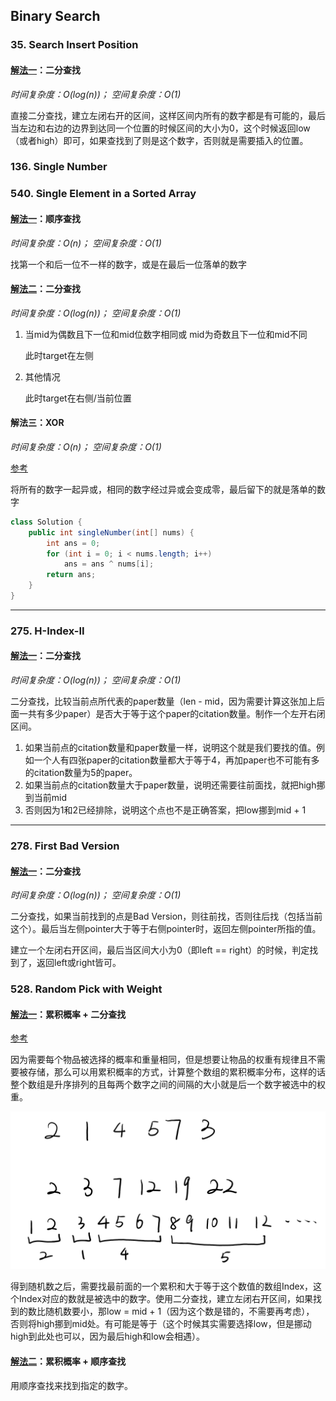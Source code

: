 ## Binary Search

### 35. Search Insert Position

#### [解法一](35-Search-Insert-Position.java)：二分查找
_时间复杂度：O(log(n))； 空间复杂度：O(1)_

直接二分查找，建立左闭右开的区间，这样区间内所有的数字都是有可能的，最后当左边和右边的边界到达同一个位置的时候区间的大小为0，这个时候返回low（或者high）即可，如果查找到了则是这个数字，否则就是需要插入的位置。


### 136. Single Number
### 540. Single Element in a Sorted Array

#### [解法一](540-Single-Element-in-a-Sorted-Array/540-Single-Element-in-a-Sorted-Array.java)：顺序查找
_时间复杂度：O(n)； 空间复杂度：O(1)_

找第一个和后一位不一样的数字，或是在最后一位落单的数字

#### [解法二](540-Single-Element-in-a-Sorted-Array/540-Single-Element-in-a-Sorted-Array-Binary-Search.java)：二分查找
_时间复杂度：O(log(n))； 空间复杂度：O(1)_

1. 当mid为偶数且下一位和mid位数字相同或
   mid为奇数且下一位和mid不同

   此时target在左侧

2. 其他情况

    此时target在右侧/当前位置

#### 解法三：XOR
_时间复杂度：O(n)； 空间复杂度：O(1)_

[参考](https://leetcode.com/problems/single-number/discuss/42997/My-O(n)-solution-using-XOR)

将所有的数字一起异或，相同的数字经过异或会变成零，最后留下的就是落单的数字

```Java
class Solution {
    public int singleNumber(int[] nums) {
        int ans = 0;
        for (int i = 0; i < nums.length; i++)
		    ans = ans ^ nums[i];
	    return ans;
    }
}
```

---

### 275. H-Index-II
#### [解法一](275-H-Index-II.java)：二分查找
_时间复杂度：O(log(n))； 空间复杂度：O(1)_

二分查找，比较当前点所代表的paper数量（len - mid，因为需要计算这张加上后面一共有多少paper）是否大于等于这个paper的citation数量。制作一个左开右闭区间。

1. 如果当前点的citation数量和paper数量一样，说明这个就是我们要找的值。例如一个人有四张paper的citation数量都大于等于4，再加paper也不可能有多的citation数量为5的paper。
2. 如果当前点的citation数量大于paper数量，说明还需要往前面找，就把high挪到当前mid
3. 否则因为1和2已经排除，说明这个点也不是正确答案，把low挪到mid + 1

---

### 278. First Bad Version
#### [解法一](278-First-Bad-Version.java)：二分查找
_时间复杂度：O(log(n))； 空间复杂度：O(1)_

二分查找，如果当前找到的点是Bad Version，则往前找，否则往后找（包括当前这个）。最后当左侧pointer大于等于右侧pointer时，返回左侧pointer所指的值。

建立一个左闭右开区间，最后当区间大小为0（即left == right）的时候，判定找到了，返回left或right皆可。

### 528. Random Pick with Weight
#### [解法一](528-Random-Pick-with-Weight/528-Random-Pick-with-Weights-Binary-Search.java)：累积概率 + 二分查找

[参考](https://leetcode.com/problems/random-pick-with-weight/discuss/154044/Java-accumulated-freq-sum-and-binary-search)

因为需要每个物品被选择的概率和重量相同，但是想要让物品的权重有规律且不需要被存储，那么可以用累积概率的方式，计算整个数组的累积概率分布，这样的话整个数组是升序排列的且每两个数字之间的间隔的大小就是后一个数字被选中的权重。

![](https://raw.githubusercontent.com/YuqiZ2020/PicBed/master/img/20200615110855.png)

得到随机数之后，需要找最前面的一个累积和大于等于这个数值的数组Index，这个Index对应的数就是被选中的数字。使用二分查找，建立左闭右开区间，如果找到的数比随机数要小，那low = mid + 1（因为这个数是错的，不需要再考虑）， 否则将high挪到mid处。有可能是等于（这个时候其实需要选择low，但是挪动high到此处也可以，因为最后high和low会相遇）。

#### [解法二](528-Random-Pick-with-Weight/528-Random-Pick-with-Weight.java)：累积概率 + 顺序查找

用顺序查找来找到指定的数字。